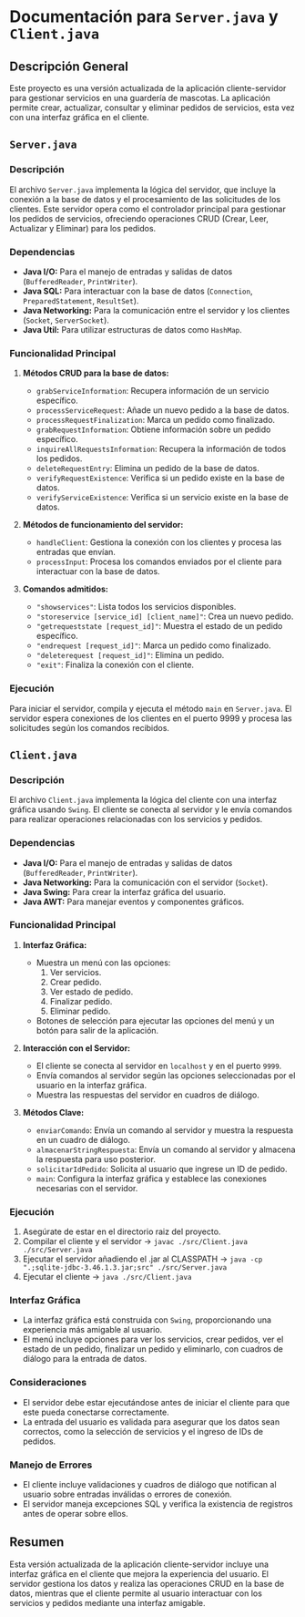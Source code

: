 # Documentación para `Server.java` y `Client.java`

## Descripción General

Este proyecto es una versión actualizada de la aplicación cliente-servidor para gestionar servicios en una guardería de mascotas. La aplicación permite crear, actualizar, consultar y eliminar pedidos de servicios, esta vez con una interfaz gráfica en el cliente.

## `Server.java`

### Descripción

El archivo `Server.java` implementa la lógica del servidor, que incluye la conexión a la base de datos y el procesamiento de las solicitudes de los clientes. Este servidor opera como el controlador principal para gestionar los pedidos de servicios, ofreciendo operaciones CRUD (Crear, Leer, Actualizar y Eliminar) para los pedidos.

### Dependencias

- **Java I/O:** Para el manejo de entradas y salidas de datos (`BufferedReader`, `PrintWriter`).
- **Java SQL:** Para interactuar con la base de datos (`Connection`, `PreparedStatement`, `ResultSet`).
- **Java Networking:** Para la comunicación entre el servidor y los clientes (`Socket`, `ServerSocket`).
- **Java Util:** Para utilizar estructuras de datos como `HashMap`.

### Funcionalidad Principal

1. **Métodos CRUD para la base de datos:**
   - `grabServiceInformation`: Recupera información de un servicio específico.
   - `processServiceRequest`: Añade un nuevo pedido a la base de datos.
   - `processRequestFinalization`: Marca un pedido como finalizado.
   - `grabRequestInformation`: Obtiene información sobre un pedido específico.
   - `inquireAllRequestsInformation`: Recupera la información de todos los pedidos.
   - `deleteRequestEntry`: Elimina un pedido de la base de datos.
   - `verifyRequestExistence`: Verifica si un pedido existe en la base de datos.
   - `verifyServiceExistence`: Verifica si un servicio existe en la base de datos.

2. **Métodos de funcionamiento del servidor:**
   - `handleClient`: Gestiona la conexión con los clientes y procesa las entradas que envían.
   - `processInput`: Procesa los comandos enviados por el cliente para interactuar con la base de datos.

3. **Comandos admitidos:**
   - `"showservices"`: Lista todos los servicios disponibles.
   - `"storeservice [service_id] [client_name]"`: Crea un nuevo pedido.
   - `"getrequeststate [request_id]"`: Muestra el estado de un pedido específico.
   - `"endrequest [request_id]"`: Marca un pedido como finalizado.
   - `"deleterequest [request_id]"`: Elimina un pedido.
   - `"exit"`: Finaliza la conexión con el cliente.

### Ejecución

Para iniciar el servidor, compila y ejecuta el método `main` en `Server.java`. El servidor espera conexiones de los clientes en el puerto 9999 y procesa las solicitudes según los comandos recibidos.

## `Client.java`

### Descripción

El archivo `Client.java` implementa la lógica del cliente con una interfaz gráfica usando `Swing`. El cliente se conecta al servidor y le envía comandos para realizar operaciones relacionadas con los servicios y pedidos.

### Dependencias

- **Java I/O:** Para el manejo de entradas y salidas de datos (`BufferedReader`, `PrintWriter`).
- **Java Networking:** Para la comunicación con el servidor (`Socket`).
- **Java Swing:** Para crear la interfaz gráfica del usuario.
- **Java AWT:** Para manejar eventos y componentes gráficos.

### Funcionalidad Principal

1. **Interfaz Gráfica:**
   - Muestra un menú con las opciones:
     1. Ver servicios.
     2. Crear pedido.
     3. Ver estado de pedido.
     4. Finalizar pedido.
     5. Eliminar pedido.
   - Botones de selección para ejecutar las opciones del menú y un botón para salir de la aplicación.

2. **Interacción con el Servidor:**
   - El cliente se conecta al servidor en `localhost` y en el puerto `9999`.
   - Envía comandos al servidor según las opciones seleccionadas por el usuario en la interfaz gráfica.
   - Muestra las respuestas del servidor en cuadros de diálogo.

3. **Métodos Clave:**
   - `enviarComando`: Envía un comando al servidor y muestra la respuesta en un cuadro de diálogo.
   - `almacenarStringRespuesta`: Envía un comando al servidor y almacena la respuesta para uso posterior.
   - `solicitarIdPedido`: Solicita al usuario que ingrese un ID de pedido.
   - `main`: Configura la interfaz gráfica y establece las conexiones necesarias con el servidor.

### Ejecución

1. Asegúrate de estar en el directorio raiz del proyecto.
2. Compilar el cliente y el servidor -> `javac ./src/Client.java ./src/Server.java`
3. Ejecutar el servidor añadiendo el .jar al CLASSPATH -> `java -cp ".;sqlite-jdbc-3.46.1.3.jar;src" ./src/Server.java`
4. Ejecutar el cliente -> `java ./src/Client.java`


### Interfaz Gráfica

- La interfaz gráfica está construida con `Swing`, proporcionando una experiencia más amigable al usuario.
- El menú incluye opciones para ver los servicios, crear pedidos, ver el estado de un pedido, finalizar un pedido y eliminarlo, con cuadros de diálogo para la entrada de datos.

### Consideraciones

- El servidor debe estar ejecutándose antes de iniciar el cliente para que este pueda conectarse correctamente.
- La entrada del usuario es validada para asegurar que los datos sean correctos, como la selección de servicios y el ingreso de IDs de pedidos.

### Manejo de Errores

- El cliente incluye validaciones y cuadros de diálogo que notifican al usuario sobre entradas inválidas o errores de conexión.
- El servidor maneja excepciones SQL y verifica la existencia de registros antes de operar sobre ellos.

## Resumen

Esta versión actualizada de la aplicación cliente-servidor incluye una interfaz gráfica en el cliente que mejora la experiencia del usuario. El servidor gestiona los datos y realiza las operaciones CRUD en la base de datos, mientras que el cliente permite al usuario interactuar con los servicios y pedidos mediante una interfaz amigable.

